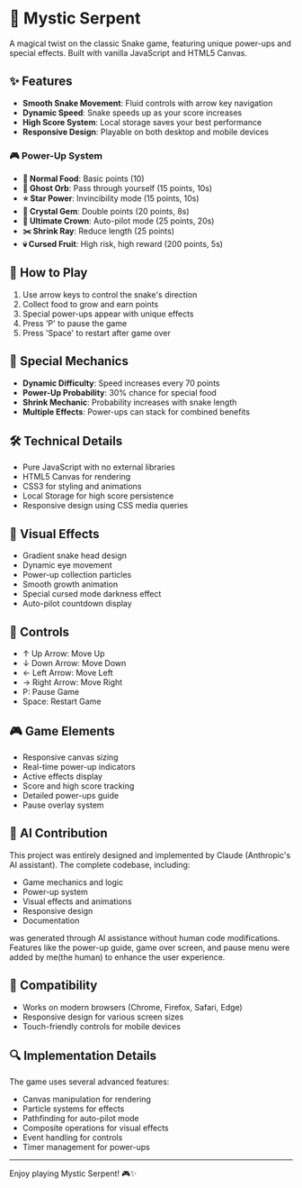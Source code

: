 # 🐍 Mystic Serpent

A magical twist on the classic Snake game, featuring unique power-ups and special effects. Built with vanilla JavaScript and HTML5 Canvas.

## ✨ Features

- **Smooth Snake Movement**: Fluid controls with arrow key navigation
- **Dynamic Speed**: Snake speeds up as your score increases
- **High Score System**: Local storage saves your best performance
- **Responsive Design**: Playable on both desktop and mobile devices

### 🎮 Power-Up System

- **🍎 Normal Food**: Basic points (10)
- **🔮 Ghost Orb**: Pass through yourself (15 points, 10s)
- **⭐ Star Power**: Invincibility mode (15 points, 10s)
- **💎 Crystal Gem**: Double points (20 points, 8s)
- **👑 Ultimate Crown**: Auto-pilot mode (25 points, 20s)
- **✂️ Shrink Ray**: Reduce length (25 points)
- **💀 Cursed Fruit**: High risk, high reward (200 points, 5s)

## 🎯 How to Play

1. Use arrow keys to control the snake's direction
2. Collect food to grow and earn points
3. Special power-ups appear with unique effects
4. Press 'P' to pause the game
5. Press 'Space' to restart after game over

## 🚀 Special Mechanics

- **Dynamic Difficulty**: Speed increases every 70 points
- **Power-Up Probability**: 30% chance for special food
- **Shrink Mechanic**: Probability increases with snake length
- **Multiple Effects**: Power-ups can stack for combined benefits

## 🛠️ Technical Details

- Pure JavaScript with no external libraries
- HTML5 Canvas for rendering
- CSS3 for styling and animations
- Local Storage for high score persistence
- Responsive design using CSS media queries

## 🎨 Visual Effects

- Gradient snake head design
- Dynamic eye movement
- Power-up collection particles
- Smooth growth animation
- Special cursed mode darkness effect
- Auto-pilot countdown display

## 🔧 Controls

- ↑ Up Arrow: Move Up
- ↓ Down Arrow: Move Down
- ← Left Arrow: Move Left
- → Right Arrow: Move Right
- P: Pause Game
- Space: Restart Game

## 🎮 Game Elements

- Responsive canvas sizing
- Real-time power-up indicators
- Active effects display
- Score and high score tracking
- Detailed power-ups guide
- Pause overlay system

## 🤖 AI Contribution

This project was entirely designed and implemented by Claude (Anthropic's AI assistant). The complete codebase, including:

- Game mechanics and logic
- Power-up system
- Visual effects and animations
- Responsive design
- Documentation

was generated through AI assistance without human code modifications. Features like the power-up guide, game over screen, and pause menu were added by me(the human) to enhance the user experience.

## 📱 Compatibility

- Works on modern browsers (Chrome, Firefox, Safari, Edge)
- Responsive design for various screen sizes
- Touch-friendly controls for mobile devices

## 🔍 Implementation Details

The game uses several advanced features:

- Canvas manipulation for rendering
- Particle systems for effects
- Pathfinding for auto-pilot mode
- Composite operations for visual effects
- Event handling for controls
- Timer management for power-ups

---

Enjoy playing Mystic Serpent! 🎮✨
